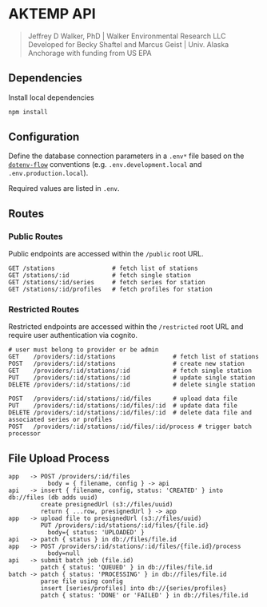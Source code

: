 AKTEMP API
==========

> Jeffrey D Walker, PhD | Walker Environmental Research LLC  
> Developed for Becky Shaftel and Marcus Geist | Univ. Alaska Anchorage with funding from US EPA

## Dependencies

Install local dependencies

```bash
npm install
```

## Configuration

Define the database connection parameters in a `.env*` file based on the [`dotenv-flow`](https://www.npmjs.com/package/dotenv-flow) conventions (e.g. `.env.development.local` and `.env.production.local`).

Required values are listed in `.env`.

## Routes

### Public Routes

Public endpoints are accessed within the `/public` root URL.

```text
GET /stations                # fetch list of stations
GET /stations/:id            # fetch single station
GET /stations/:id/series     # fetch series for station
GET /stations/:id/profiles   # fetch profiles for station
```

### Restricted Routes

Restricted endpoints are accessed within the `/restricted` root URL and require user authentication via cognito.

```text
# user must belong to provider or be admin
GET    /providers/:id/stations                # fetch list of stations
POST   /providers/:id/stations                # create new station
GET    /providers/:id/stations/:id            # fetch single station
PUT    /providers/:id/stations/:id            # update single station
DELETE /providers/:id/stations/:id            # delete single station

POST   /providers/:id/stations/:id/files      # upload data file
PUT    /providers/:id/stations/:id/files/:id  # update data file
DELETE /providers/:id/stations/:id/files/:id  # delete data file and associated series or profiles
POST   /providers/:id/stations/:id/files/:id/process # trigger batch processor
```

## File Upload Process

```
app   -> POST /providers/:id/files
           body = { filename, config } -> api
api   -> insert { filename, config, status: 'CREATED' } into db://files (db adds uuid)
         create presignedUrl (s3://files/uuid)
         return { ...row, presignedUrl } -> app
app   -> upload file to presignedUrl (s3://files/uuid)
         PUT /providers/:id/stations/:id/files/{file.id}
           body={ status: 'UPLOADED' }
api   -> patch { status } in db://files/file.id
app   -> POST /providers/:id/stations/:id/files/{file.id}/process
           body=null
api   -> submit batch job (file.id)
         patch { status: 'QUEUED' } in db://files/file.id
batch -> patch { status: 'PROCESSING' } in db://files/file.id
         parse file using config
         insert [series/profiles] into db://{series/profiles}
         patch { status: 'DONE' or 'FAILED' } in db://files/file.id
```
